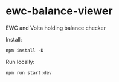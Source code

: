 # ewc-balance-viewer
EWC and Volta holding balance checker

Install:
```
npm install -D
```

Run locally:
```
npm run start:dev
```
